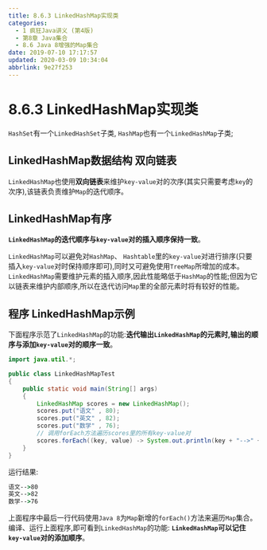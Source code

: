 ```yaml
---
title: 8.6.3 LinkedHashMap实现类
categories: 
  - 1 疯狂Java讲义 (第4版)
  - 第8章 Java集合
  - 8.6 Java 8增强的Map集合
date: 2019-07-10 17:17:57
updated: 2020-03-09 10:34:04
abbrlink: 9e27f253
---
```

# 8.6.3 LinkedHashMap实现类
`HashSet`有一个`LinkedHashSet`子类, `HashMap`也有一个`LinkedHashMap`子类; 
## LinkedHashMap数据结构 双向链表
`LinkedHashMap`也使用**双向链表**来维护`key-value`对的次序(其实只需要考虑`key`的次序),该链表负责维护`Map`的迭代顺序。
## LinkedHashMap有序
**`LinkedHashMap`的迭代顺序与`key-value`对的插入顺序保持一致**。

`LinkedHashMap`可以避免对`HashMap`、 `Hashtable`里的`key-value`对进行排序(只要插入`key-value`对时保持顺序即可),同时又可避免使用`TreeMap`所增加的成本。
`LinkedHashMap`需要维护元素的插入顺序,因此性能略低于`HashMap`的性能;但因为它以链表来维护内部顺序,所以在迭代访问`Map`里的全部元素时将有较好的性能。
## 程序 LinkedHashMap示例
下面程序示范了`LinkedHashMap`的功能:**迭代输出`LinkedHashMap`的元素时,输出的顺序与添加`key-value`对的顺序一致**。
```java
import java.util.*;

public class LinkedHashMapTest
{
    public static void main(String[] args)
    {
        LinkedHashMap scores = new LinkedHashMap();
        scores.put("语文" , 80);
        scores.put("英文" , 82);
        scores.put("数学" , 76);
        // 调用forEach方法遍历scores里的所有key-value对
        scores.forEach((key, value) -> System.out.println(key + "-->" + value));
    }
}
```
运行结果:
```cmd
语文-->80
英文-->82
数学-->76
```
上面程序中最后一行代码使用`Java 8`为`Map`新增的`forEach()`方法来遍历`Map`集合。编译、运行上面程序,即可看到`LinkedHashMap`的功能: **`LinkedHashMap`可以记住`key-value`对的添加顺序**。

